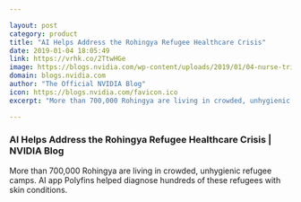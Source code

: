 ```yaml
---

layout: post
category: product
title: "AI Helps Address the Rohingya Refugee Healthcare Crisis"
date: 2019-01-04 18:05:49
link: https://vrhk.co/2TtwHGe
image: https://blogs.nvidia.com/wp-content/uploads/2019/01/04-nurse-triaging-patients.jpg
domain: blogs.nvidia.com
author: "The Official NVIDIA Blog"
icon: https://blogs.nvidia.com/favicon.ico
excerpt: "More than 700,000 Rohingya are living in crowded, unhygienic refugee camps. AI app Polyfins helped diagnose hundreds of these refugees with skin conditions."

---
```


### AI Helps Address the Rohingya Refugee Healthcare Crisis | NVIDIA Blog

More than 700,000 Rohingya are living in crowded, unhygienic refugee camps. AI app Polyfins helped diagnose hundreds of these refugees with skin conditions.